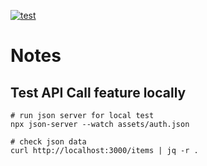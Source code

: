 [![test](https://github.com/ks6088ts-labs/react-ts/workflows/test/badge.svg)](https://github.com/ks6088ts-labs/react-ts/actions/workflows/test.yml)

# Notes

## Test API Call feature locally

```shell
# run json server for local test
npx json-server --watch assets/auth.json

# check json data
curl http://localhost:3000/items | jq -r .
```
